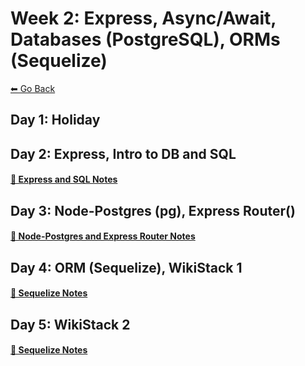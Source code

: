 # Week 2: Express, Async/Await, Databases (PostgreSQL), ORMs (Sequelize)
[⬅ Go Back](../README.md)

## Day 1: Holiday

## Day 2: Express, Intro to DB and SQL
#### [🔗 Express and SQL Notes](./day-6-express-sql/day-6.md)

## Day 3: Node-Postgres (pg), Express Router()
#### [🔗 Node-Postgres and Express Router Notes](./day-7-pg-router/day-7.md)

## Day 4: ORM (Sequelize), WikiStack 1
#### [🔗 Sequelize Notes](./day-8-sequelize/day-8.md)

## Day 5: WikiStack 2
#### [🔗 Sequelize Notes](./day-9-sequelize/day-9.md)